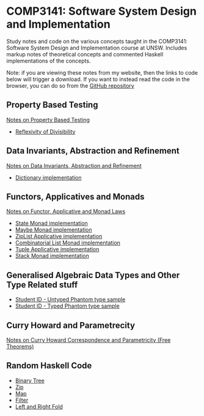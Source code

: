 # COMP3141: Software System Design and Implementation
Study notes and code on the various concepts taught in the COMP3141: Software System Design and Implementation course at UNSW. Includes markup notes of theoretical concepts and commented Haskell implementations of the concepts.

Note: if you are viewing these notes from my website, then the links to code below will trigger a download. If you want to instead read the code in the browser, you can do so from the [GitHub repository](https://github.com/V-Wong/COMP3141)

## Property Based Testing
[Notes on Property Based Testing](Property%20Based%20Testing)
- [Reflexivity of Divisibility](Property%20Based%20Testing/divisibleReflexivity.hs)

## Data Invariants, Abstraction and Refinement
[Notes on Data Invariants, Abstraction and Refinement](Data%20Invariants%2C%20Abstraction%20and%20Refinement)
- [Dictionary implementation](Data%20Invariants%2C%20Abstraction%20and%20Refinement/Dictionary.hs)

## Functors, Applicatives and Monads
[Notes on Functor, Applicative and Monad Laws](Functors%2C%20Monads%20and%20Applicatives)
- [State Monad implementation](Functors%2C%20Monads%20and%20Applicatives/StateMonad.hs)
- [Maybe Monad implementation](Functors%2C%20Monads%20and%20Applicatives/MaybeMonad.hs)
- [ZipList Applicative implementation](Functors%2C%20Monads%20and%20Applicatives/ZipListApplicative.hs)
- [Combinatorial List Monad implementation](Functors%2C%20Monads%20and%20Applicatives/ListMonad.hs)
- [Tuple Applicative implementation](Functors%2C%20Monads%20and%20Applicatives/TupleApplicative.hs)
- [Stack Monad implementation](Functors%2C%20Monads%20and%20Applicatives/StackMonad.hs)

## Generalised Algebraic Data Types and Other Type Related stuff
- [Student ID - Untyped Phantom type sample](GADTs/untypedStudentID.hs)
- [Student ID - Typed Phantom type sample](GADTs/typedStudentID.hs)

## Curry Howard and Parametrecity
[Notes on Curry Howard Correspondence and Parametricity (Free Theorems)](Curry%20Howard%20and%20Parametricity)

## Random Haskell Code
- [Binary Tree](Random%20Code/BinaryTree.hs)
- [Zip](Random%20Code/zip.hs)
- [Map](Random%20Code/map.hs)
- [Filter](Random%20Code/filter.hs)
- [Left and Right Fold](Random%20Code/folds.hs)
